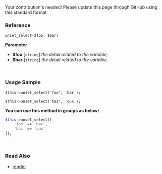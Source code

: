 Your contribution's needed!
Please update this page through GitHub using this standard format.

### Reference
`unset_select($foo, $bar)`

**Parameter**
* **$foo** [`string`] *the detail related to the variable;*
* **$bar** [`string`] *the detail related to the variable.*

&nbsp;

### Usage Sample
`$this->unset_select('foo', 'bar');`

`$this->unset_select('baz', 'qux');`

**You can use this method in groups as below:**
```php
$this->unset_select([
    'foo' => 'bar',
    'baz' => 'qux'
]);
```

&nbsp;

### Read Also
* [render](./render)
